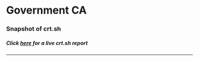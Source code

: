 # Government CA
### Snapshot of crt.sh
##### Click [here](https://crt.sh/?q=42E50383F4F00636C09552925167170A0FBB0EF017DD4F5F6A92788145B62A1A) for a live crt.sh report

---
